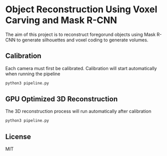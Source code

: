 # Object Reconstruction Using Voxel Carving and Mask R-CNN

The aim of this project is to reconstruct foregorund objects using
Mask R-CNN to generate silhouettes and voxel coding to generate
volumes.

## Calibration
Each camera must first be calibrated.
Calibration will start automatically when running the pipeline

```sh
python3 pipeline.py
```

## GPU Optimized 3D Reconstruction
The 3D reconstruction process will run automatically after calibration

```sh
python3 pipeline.py
```

## License
MIT
